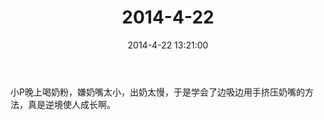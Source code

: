 ﻿---
title: 2014-4-22
date: 2014-4-22 13:21:00
tags:
categories: 爸爸
---
小P晚上喝奶粉，嫌奶嘴太小，出奶太慢，于是学会了边吸边用手挤压奶嘴的方法，真是逆境使人成长啊。